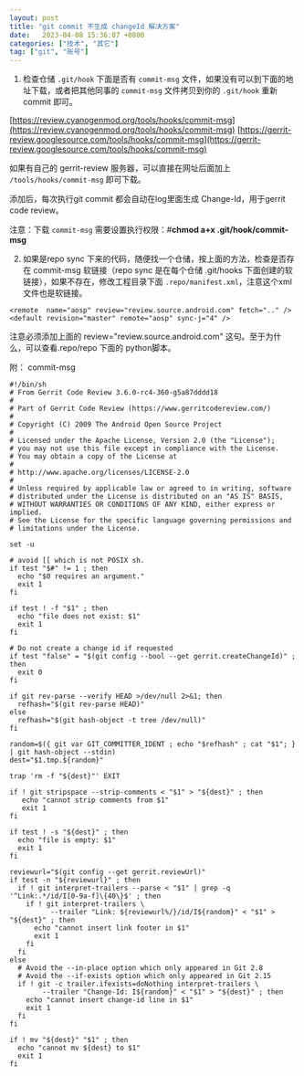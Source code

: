 ```yaml
---
layout: post
title: "git commit 不生成 changeId 解决方案"
date:   2023-04-08 15:36:07 +0800
categories: ["技术", "其它"]
tag: ["git", "账号"]
---
```


1. 检查仓储 `.git/hook` 下面是否有 `commit-msg` 文件，如果没有可以到下面的地址下载，或者把其他同事的 `commit-msg` 文件拷贝到你的 `.git/hook` 重新 commit 即可。

[https://review.cyanogenmod.org/tools/hooks/commit-msg](https://review.cyanogenmod.org/tools/hooks/commit-msg)
[https://gerrit-review.googlesource.com/tools/hooks/commit-msg](https://gerrit-review.googlesource.com/tools/hooks/commit-msg)

如果有自己的 gerrit-review 服务器，可以直接在网址后面加上 `/tools/hooks/commit-msg` 即可下载。

添加后，每次执行git commit 都会自动在log里面生成 Change-Id，用于gerrit code review。

注意：下载 `commit-msg` 需要设置执行权限：#**chmod a+x .git/hook/commit-msg**

2. 如果是repo sync 下来的代码，随便找一个仓储，按上面的方法，检查是否存在 commit-msg 软链接（repo sync 是在每个仓储 .git/hooks 下面创建的软链接），如果不存在，修改工程目录下面 `.repo/manifest.xml`，注意这个xml文件也是软链接。

```
<remote  name="aosp" review="review.source.android.com" fetch=".." />
<default revision="master" remote="aosp" sync-j="4" />
```

注意必须添加上面的 review="review.source.android.com" 这句。至于为什么，可以查看.repo/repo 下面的 python脚本。

附： commit-msg

```
#!/bin/sh
# From Gerrit Code Review 3.6.0-rc4-360-g5a87dddd18
#
# Part of Gerrit Code Review (https://www.gerritcodereview.com/)
#
# Copyright (C) 2009 The Android Open Source Project
#
# Licensed under the Apache License, Version 2.0 (the "License");
# you may not use this file except in compliance with the License.
# You may obtain a copy of the License at
#
# http://www.apache.org/licenses/LICENSE-2.0
#
# Unless required by applicable law or agreed to in writing, software
# distributed under the License is distributed on an "AS IS" BASIS,
# WITHOUT WARRANTIES OR CONDITIONS OF ANY KIND, either express or implied.
# See the License for the specific language governing permissions and
# limitations under the License.

set -u

# avoid [[ which is not POSIX sh.
if test "$#" != 1 ; then
  echo "$0 requires an argument."
  exit 1
fi

if test ! -f "$1" ; then
  echo "file does not exist: $1"
  exit 1
fi

# Do not create a change id if requested
if test "false" = "$(git config --bool --get gerrit.createChangeId)" ; then
  exit 0
fi

if git rev-parse --verify HEAD >/dev/null 2>&1; then
  refhash="$(git rev-parse HEAD)"
else
  refhash="$(git hash-object -t tree /dev/null)"
fi

random=$({ git var GIT_COMMITTER_IDENT ; echo "$refhash" ; cat "$1"; } | git hash-object --stdin)
dest="$1.tmp.${random}"

trap 'rm -f "${dest}"' EXIT

if ! git stripspace --strip-comments < "$1" > "${dest}" ; then
   echo "cannot strip comments from $1"
   exit 1
fi

if test ! -s "${dest}" ; then
  echo "file is empty: $1"
  exit 1
fi

reviewurl="$(git config --get gerrit.reviewUrl)"
if test -n "${reviewurl}" ; then
  if ! git interpret-trailers --parse < "$1" | grep -q '^Link:.*/id/I[0-9a-f]\{40\}$' ; then
    if ! git interpret-trailers \
          --trailer "Link: ${reviewurl%/}/id/I${random}" < "$1" > "${dest}" ; then
      echo "cannot insert link footer in $1"
      exit 1
    fi
  fi
else
  # Avoid the --in-place option which only appeared in Git 2.8
  # Avoid the --if-exists option which only appeared in Git 2.15
  if ! git -c trailer.ifexists=doNothing interpret-trailers \
        --trailer "Change-Id: I${random}" < "$1" > "${dest}" ; then
    echo "cannot insert change-id line in $1"
    exit 1
  fi
fi

if ! mv "${dest}" "$1" ; then
  echo "cannot mv ${dest} to $1"
  exit 1
fi
```